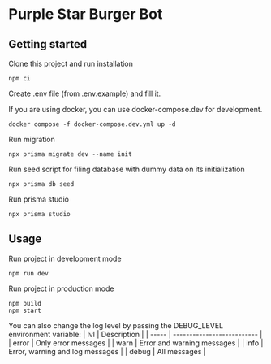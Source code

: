 # Purple Star Burger Bot

## Getting started

Clone this project and run installation

```
npm ci
```

Create .env file (from .env.example) and fill it.

If you are using docker, you can use docker-compose.dev for development.

```
docker compose -f docker-compose.dev.yml up -d
```

Run migration

```
npx prisma migrate dev --name init
```

Run seed script for filing database with dummy data on its initialization

```
npx prisma db seed
```

Run prisma studio

```
npx prisma studio
```

## Usage

Run project in development mode

```
npm run dev
```

Run project in production mode

```
npm build
npm start
```

You can also change the log level by passing the DEBUG_LEVEL environment variable:
| lvl | Description |
| ----- | -------------------------- |
| error | Only error messages |
| warn | Error and warning messages |
| info | Error, warning and log messages |
| debug | All messages |
